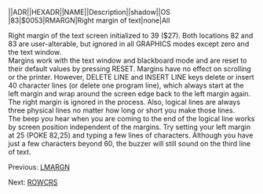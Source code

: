 ||ADR||HEXADR||NAME||Description||shadow||OS  
|83|$0053|RMARGN|Right margin of text|none|All  
  
  
Right margin of the text screen initialized to 39 ($27). Both locations 82 and 83 are user-alterable, but ignored in all GRAPHICS modes except zero and the text window.  
Margins work with the text window and blackboard mode and are reset to their default values by pressing RESET. Margins have no effect on scrolling or the printer. However, DELETE LINE and INSERT LINE keys delete or insert 40 character lines (or delete one program line), which always start at the left margin and wrap around the screen edge back to the left margin again. The right margin is ignored in the process. Also, logical lines are always three physical lines no matter how long or short you make those lines.  
The beep you hear when you are coming to the end of the logical line works by screen position independent of the margins. Try setting your left margin at 25 (POKE 82,25) and typing a few lines of characters. Although you have just a few characters beyond 60, the buzzer will still sound on the third line of text.  
  
Previous: [LMARGN](../LMARGN/index.md)  
  
Next: [ROWCRS](../ROWCRS/index.md)  
